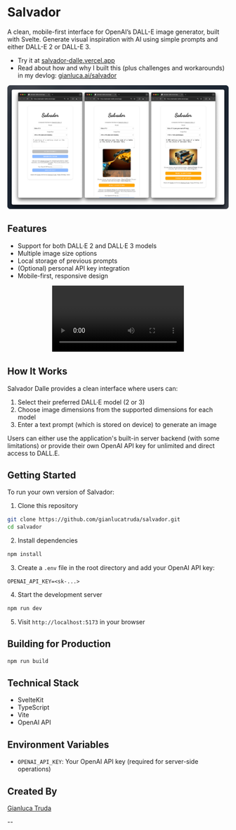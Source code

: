 # Salvador

A clean, mobile-first interface for OpenAI’s DALL-E image generator, built with Svelte. Generate visual inspiration with AI using simple prompts and either DALL-E 2 or DALL-E 3.

- Try it at [salvador-dalle.vercel.app](https://salvador-dalle.vercel.app)
- Read about how and why I built this (plus challenges and workarounds) in my devlog: [gianluca.ai/salvador](https://gianluca.ai/salvador/)

![Screenshots of using the Salvador web app](img/salvador_banner.png) 

## Features

- Support for both DALL·E 2 and DALL·E 3 models
- Multiple image size options
- Local storage of previous prompts
- (Optional) personal API key integration
- Mobile-first, responsive design

<center><video src="https://github.com/user-attachments/assets/9f75d219-e3f3-484b-ad80-9a16163ad720"></video></center>

## How It Works

Salvador Dalle provides a clean interface where users can:

1. Select their preferred DALL·E model (2 or 3)
2. Choose image dimensions from the supported dimensions for each model
3. Enter a text prompt (which is stored on device) to generate an image

Users can either use the application's built-in server backend (with some limitations) or provide their own OpenAI API key for unlimited and direct access to DALL.E.

## Getting Started

To run your own version of Salvador:

1. Clone this repository

```bash
git clone https://github.com/gianlucatruda/salvador.git
cd salvador
```

2. Install dependencies

```bash
npm install
```

3. Create a `.env` file in the root directory and add your OpenAI API key:

```
OPENAI_API_KEY=<sk-...>
```

4. Start the development server

```bash
npm run dev
```

5. Visit `http://localhost:5173` in your browser

## Building for Production

```bash
npm run build
```

## Technical Stack

- SvelteKit
- TypeScript
- Vite
- OpenAI API

## Environment Variables

- `OPENAI_API_KEY`: Your OpenAI API key (required for server-side operations)

## Created By

[Gianluca Truda](https://gianluca.ai)

--
